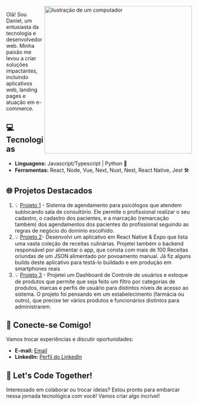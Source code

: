 <img src="https://raw.githubusercontent.com/MicaelliMedeiros/micaellimedeiros/master/image/computer-illustration.png" alt="ilustração de um computador" min-width="400px" max-width="400px" width="400px" align="right">

<p align="left"> 
Olá! Sou Daniel, um entusiasta da tecnologia e desenvolvedor web. Minha paixão me levou a criar soluções impactantes, incluindo aplicativos web, landing pages e atuação em e-commerce.

## 💻 Tecnologias

- **Linguagens:** Javascript/Typescript  | Python 🚀
- **Ferramentas:** React, Node, Vue, Next, Nuxt, Nest, React Native, Jest 🛠️

## 🌐 Projetos Destacados

1. 💡 [Projeto 1](https://psiboard.vercel.app/) - Sistema de agendamento para psicólogos que atendem sublocando sala de consultório. Ele permite o profissional realizar o seu cadastro, o cadastro dos pacientes, e a marcação (remarcação também) dos agendamentos dos pacientes do profissional seguindo as regras de negócio do dominio escolhido.
2. 💡 [Projeto 2](https://github.com/NogueiraDan/appReceitas)- Desenvolvi um aplicativo em React Native & Expo que lista uma vasta coleção de receitas culinárias. Projetei também o backend responsável por alimentar o app, que consta com mais de 100 Receitas oriundas de um JSON alimentado por povoamento manual. Já fiz alguns builds deste aplicativo para testá-lo buildado e em produção em smartphones reais
3. 💡 [Projeto 3](https://github.com/NogueiraDan/dashboard) - Projetei um Dashboard de Controle de usuários e estoque de produtos que permite que seja feito um filtro por categorias de produtos, marcas e perfis de usuário para distintos níveis de acesso ao sistema. O projeto foi pensando em um estabelecimento (farmácia ou outro), que precise ter vários produtos e funcionários distintos para administrarem.
## 🤝 Conecte-se Comigo!

Vamos trocar experiências e discutir oportunidades:

- **E-mail:** [Email](mailto:silvanogueira3460@gmail.com)
- **LinkedIn:** [Perfil do LinkedIn](https://www.linkedin.com/in/daniel-nogueira-496813222/)

## 🚀 Let's Code Together!

Interessado em colaborar ou trocar ideias? Estou pronto para embarcar nessa jornada tecnológica com você! Vamos criar algo incrível!

</p>

